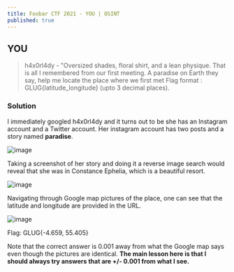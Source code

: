 ```yaml
---
title: Foobar CTF 2021 - YOU | OSINT
published: true
---
```


## [](#header-2)YOU

> h4x0rl4dy - "Oversized shades, floral shirt, and a lean physique. That is all I remembered from our first meeting. A paradise on Earth they say, help me locate the place where we first met
Flag format : GLUG{latitude_longitude} (upto 3 decimal places).


### [](#header-3)Solution
I immediately googled h4x0rl4dy and it turns out to be she has an Instagram account and a Twitter account. 
Her instagram account has two posts and a story named **paradise**.

![image](https://user-images.githubusercontent.com/81070073/113341987-c2005d00-92e2-11eb-9907-9e08f37f532a.png)

Taking a screenshot of her story and doing it a reverse image search would reveal that she was in Constance Ephelia, which is a beautiful resort.

![image](https://user-images.githubusercontent.com/81070073/113342142-f7a54600-92e2-11eb-9865-8b149d5ef1e3.png)

Navigating through Google map pictures of the place, one can see that the latitude and longitude are provided in the URL.

![image](https://user-images.githubusercontent.com/81070073/113342519-74382480-92e3-11eb-81c9-74c13d08a437.png)

Flag: GLUG{-4.659, 55.405}

Note that the correct answer is 0.001 away from what the Google map says even though the pictures are identical. 
**The main lesson here is that I should always try answers that are +/- 0.001 from what I see.**
